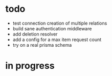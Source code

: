 # todo

-   test connection creation of multiple relations
-   build sane authentication middleware
-   add deletion resolver
-   add a config for a max item request count
-   try on a real prisma schema

# in progress
